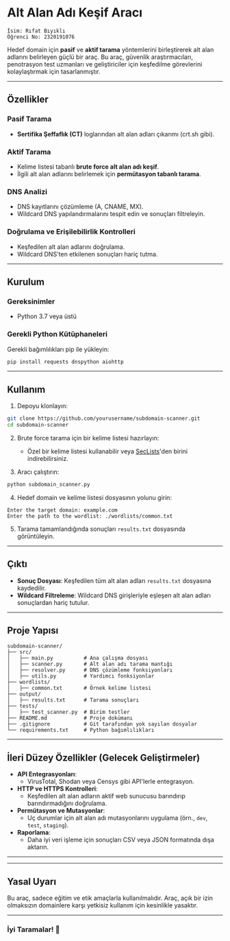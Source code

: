 # Alt Alan Adı Keşif Aracı



```
İsim: Rıfat Bıyıklı
Öğrenci No: 2320191076
```

Hedef domain için **pasif** ve **aktif tarama** yöntemlerini birleştirerek alt alan adlarını belirleyen güçlü bir araç. Bu araç, güvenlik araştırmacıları, penotrasyon test uzmanları ve geliştiriciler için keşfedilme görevlerini kolaylaştırmak için tasarlanmıştır.

---

## Özellikler

### Pasif Tarama
- **Sertifika Şeffaflık (CT)** loglarından alt alan adları çıkarımı (crt.sh gibi).

### Aktif Tarama
- Kelime listesi tabanlı **brute force alt alan adı keşif**.
- İlgili alt alan adlarını belirlemek için **permütasyon tabanlı tarama**.

### DNS Analizi
- DNS kayıtlarını çözümleme (A, CNAME, MX).
- Wildcard DNS yapılandırmalarını tespit edin ve sonuçları filtreleyin.

### Doğrulama ve Erişilebilirlik Kontrolleri
- Keşfedilen alt alan adlarını doğrulama.
- Wildcard DNS'ten etkilenen sonuçları hariç tutma.

---

## Kurulum

### Gereksinimler
- Python 3.7 veya üstü

### Gerekli Python Kütüphaneleri
Gerekli bağımlılıkları pip ile yükleyin:
```bash
pip install requests dnspython aiohttp
```

---

## Kullanım

1. Depoyu klonlayın:
```bash
git clone https://github.com/yourusername/subdomain-scanner.git
cd subdomain-scanner
```

2. Brute force tarama için bir kelime listesi hazırlayın:
   - Özel bir kelime listesi kullanabilir veya [SecLists](https://github.com/danielmiessler/SecLists)'den birini indirebilirsiniz.

3. Aracı çalıştırın:
```bash
python subdomain_scanner.py
```

4. Hedef domain ve kelime listesi dosyasının yolunu girin:
```
Enter the target domain: example.com
Enter the path to the wordlist: ./wordlists/common.txt
```

5. Tarama tamamlandığında sonuçları `results.txt` dosyasında görüntüleyin.

---

## Çıktı
- **Sonuç Dosyası**: Keşfedilen tüm alt alan adları `results.txt` dosyasına kaydedilir.
- **Wildcard Filtreleme**: Wildcard DNS girişleriyle eşleşen alt alan adları sonuçlardan hariç tutulur.

---

## Proje Yapısı
```plaintext
subdomain-scanner/
├── src/
│   ├── main.py          # Ana çalışma dosyası
│   ├── scanner.py       # Alt alan adı tarama mantığı
│   ├── resolver.py      # DNS çözümleme fonksiyonları
│   ├── utils.py         # Yardımcı fonksiyonlar
├── wordlists/
│   ├── common.txt       # Örnek kelime listesi
├── output/
│   ├── results.txt      # Tarama sonuçları
├── tests/
│   ├── test_scanner.py  # Birim testler
├── README.md            # Proje dokümanı
├── .gitignore           # Git tarafından yok sayılan dosyalar
└── requirements.txt     # Python bağımlılıkları
```

---

## İleri Düzey Özellikler (Gelecek Geliştirmeler)

- **API Entegrasyonları**:
  - VirusTotal, Shodan veya Censys gibi API'lerle entegrasyon.
- **HTTP ve HTTPS Kontrolleri**:
  - Keşfedilen alt alan adların aktif web sunucusu barındırıp barındırmadığını doğrulama.
- **Permütasyon ve Mutasyonlar**:
  - Uç durumlar için alt alan adı mutasyonlarını uygulama (örn., `dev`, `test`, `staging`).
- **Raporlama**:
  - Daha iyi veri işleme için sonuçları CSV veya JSON formatında dışa aktarın.

---


---

## Yasal Uyarı
Bu araç, sadece eğitim ve etik amaçlarla kullanılmalıdır. Araç, açık bir izin olmaksızın domainlere karşı yetkisiz kullanım için kesinlikle yasaktır.

---

### İyi Taramalar! 🚀



